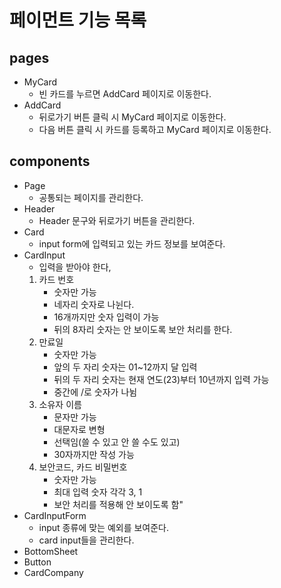 # 페이먼트 기능 목록

## pages

- MyCard
  - 빈 카드를 누르면 AddCard 페이지로 이동한다.
- AddCard
  - 뒤로가기 버튼 클릭 시 MyCard 페이지로 이동한다.
  - 다음 버튼 클릭 시 카드를 등록하고 MyCard 페이지로 이동한다.

## components

- Page
  - 공통되는 페이지를 관리한다.
- Header
  - Header 문구와 뒤로가기 버튼을 관리한다.
- Card
  - input form에 입력되고 있는 카드 정보를 보여준다.
- CardInput
  - 입력을 받아야 한다,
  1. 카드 번호
     - 숫자만 가능
     - 네자리 숫자로 나뉜다.
     - 16개까지만 숫자 입력이 가능
     - 뒤의 8자리 숫자는 안 보이도록 보안 처리를 한다.
  2. 만료일
     - 숫자만 가능
     - 앞의 두 자리 숫자는 01~12까지 달 입력
     - 뒤의 두 자리 숫자는 현재 연도(23)부터 10년까지 입력 가능
     - 중간에 /로 숫자가 나뉨
  3. 소유자 이름
     - 문자만 가능
     - 대문자로 변형
     - 선택임(쓸 수 있고 안 쓸 수도 있고)
     - 30자까지만 작성 가능
  4. 보안코드, 카드 비밀번호
     - 숫자만 가능
     - 최대 입력 숫자 각각 3, 1
     - 보안 처리를 적용해 안 보이도록 함"
- CardInputForm
  - input 종류에 맞는 예외를 보여준다.
  - card input들을 관리한다.
- BottomSheet
- Button
- CardCompany
